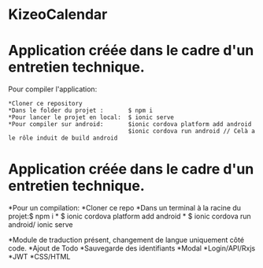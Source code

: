 
# KizeoCalendar






# Application créée dans le cadre d'un entretien technique. 


Pour compiler l'application:

    *Cloner ce repository
    *Dans le folder du projet :       $ npm i 
    *Pour lancer le projet en local:  $ ionic serve 
    *Pour compiler sur android:       $ionic cordova platform add android 
                                      $ionic cordova run android // Celà a le rôle induit de build android




# Application créée dans le cadre d'un entretien technique. 




*Pour un compilation: *Cloner ce repo
                     *Dans un terminal à la racine du projet:$ npm i
                                  *                          $ ionic cordova platform add android
                                  *                          $ ionic cordova run android/ ionic serve

*Module de traduction présent, changement de langue uniquement côté code.
*Ajout de Todo
*Sauvegarde des identifiants
*Modal
*Login/API/Rxjs
*JWT
*CSS/HTML
